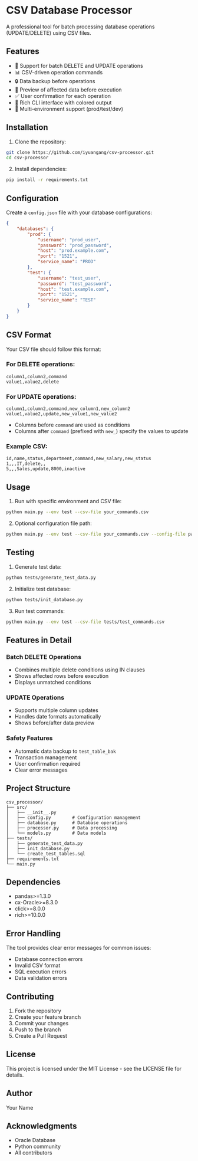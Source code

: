 # CSV Database Processor

A professional tool for batch processing database operations (UPDATE/DELETE) using CSV files.

## Features

- 🔄 Support for batch DELETE and UPDATE operations
- 📊 CSV-driven operation commands
- 🔒 Data backup before operations
- 👀 Preview of affected data before execution
- ✅ User confirmation for each operation
- 🎨 Rich CLI interface with colored output
- 🏢 Multi-environment support (prod/test/dev)

## Installation

1. Clone the repository:
```bash
git clone https://github.com/iyuangang/csv-processor.git
cd csv-processor
```

2. Install dependencies:
```bash
pip install -r requirements.txt
```

## Configuration

Create a `config.json` file with your database configurations:

```json
{
    "databases": {
        "prod": {
            "username": "prod_user",
            "password": "prod_password",
            "host": "prod.example.com",
            "port": "1521",
            "service_name": "PROD"
        },
        "test": {
            "username": "test_user",
            "password": "test_password",
            "host": "test.example.com",
            "port": "1521",
            "service_name": "TEST"
        }
    }
}
```

## CSV Format

Your CSV file should follow this format:

### For DELETE operations:
```csv
column1,column2,command
value1,value2,delete
```

### For UPDATE operations:
```csv
column1,column2,command,new_column1,new_column2
value1,value2,update,new_value1,new_value2
```

- Columns before `command` are used as conditions
- Columns after `command` (prefixed with `new_`) specify the values to update

### Example CSV:
```csv
id,name,status,department,command,new_salary,new_status
1,,,IT,delete,,
5,,,Sales,update,8000,inactive
```

## Usage

1. Run with specific environment and CSV file:
```bash
python main.py --env test --csv-file your_commands.csv
```

2. Optional configuration file path:
```bash
python main.py --env test --csv-file your_commands.csv --config-file path/to/config.json
```

## Testing

1. Generate test data:
```bash
python tests/generate_test_data.py
```

2. Initialize test database:
```bash
python tests/init_database.py
```

3. Run test commands:
```bash
python main.py --env test --csv-file tests/test_commands.csv
```

## Features in Detail

### Batch DELETE Operations
- Combines multiple delete conditions using IN clauses
- Shows affected rows before execution
- Displays unmatched conditions

### UPDATE Operations
- Supports multiple column updates
- Handles date formats automatically
- Shows before/after data preview

### Safety Features
- Automatic data backup to `test_table_bak`
- Transaction management
- User confirmation required
- Clear error messages

## Project Structure

```
csv_processor/
├── src/
│   ├── __init__.py
│   ├── config.py        # Configuration management
│   ├── database.py      # Database operations
│   ├── processor.py     # Data processing
│   └── models.py        # Data models
├── tests/
│   ├── generate_test_data.py
│   ├── init_database.py
│   └── create_test_tables.sql
├── requirements.txt
└── main.py
```

## Dependencies

- pandas>=1.3.0
- cx-Oracle>=8.3.0
- click>=8.0.0
- rich>=10.0.0

## Error Handling

The tool provides clear error messages for common issues:
- Database connection errors
- Invalid CSV format
- SQL execution errors
- Data validation errors

## Contributing

1. Fork the repository
2. Create your feature branch
3. Commit your changes
4. Push to the branch
5. Create a Pull Request

## License

This project is licensed under the MIT License - see the LICENSE file for details.

## Author

Your Name

## Acknowledgments

- Oracle Database
- Python community
- All contributors
